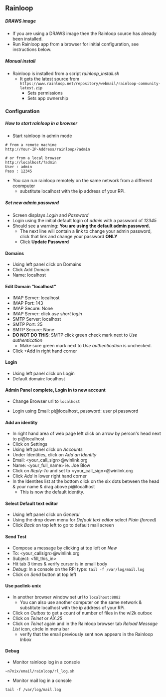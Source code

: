 ## Rainloop

##### DRAWS image
* If you are using a DRAWS image then the Rainloop source has already been installed.
* Run Rainloop app from a browser for initial configuration, see instructions below.

##### Manual install
* Rainloop is installed from a script _rainloop_install.sh_
  * It gets the latest source from ```https://www.rainloop.net/repository/webmail/rainloop-community-latest.zip```
    * Sets permissions
    * Sets app ownership

### Configuration
##### How to start rainloop in a browser
* Start rainloop in admin mode
```
# from a remote machine
http://Your-IP-Address/rainloop/?admin

# or from a local browser
http://localhost/?admin
User : admin
Pass : 12345
```
* You can run rainloop remotely on the same network from a different coomputer
  * substitute localhost with the ip address of your RPi.

##### Set new admin password
* Screen displays _Login_ and _Password_
* Login using the initial default login of _admin_ with a password of _12345_
* Should see a warning: __You are using the default admin password.__
  * The next line will contain a link to change your admin password, click that link and change your password __ONLY__
  * Click __Update Password__

#### Domains
* Using left panel click on Domains
* Click Add Domain
* Name: localhost

#### Edit Domain "localhost"

* IMAP Server: localhost
* IMAP Port: 143
* IMAP Secure: None
* IMAP Server: click _use short login_
* SMTP Server: localhost
* SMTP Port: 25
* SMTP Secure: None
* __DO NOT DO THIS__: SMTP click green check mark next to _Use authentication_
  * Make sure green mark next to _Use authentication_ is unchecked.
* Click +Add in right hand corner

#### Login
* Using left panel click on Login
* Default domain: localhost

#### Admin Panel complete, Login in to new account
* Change Browser url to ```localhost```

* Login using Email: pi@localhost, password: user pi password

#### Add an identity
* In right hand area of web page left click on arrow by person's head next to pi@localhost
* Click on Settings
* Using left panel click on _Accounts_
* Under Identities, click on _Add an Identity_
* Email: <your_call_sign>@winlink.org
* Name: <your_full_name> ie. Joe Blow
* Click on _Reply-To_ and set to <your_call_sign>@winlink.org
* Click _Add_ in lower right hand corner
* In the Identites list at the bottom click on the six dots between the head & your name & drag above pi@localhost
  * This is now the default identity.

#### Select Default text editor

* Using left panel click on _General_
* Using the drop down menu for _Default text editor_ select _Plain (forced)_
* Click _Back_ on top left to go to default mail screen

#### Send Test

* Compose a message by clicking at top left on _New_
* To: <your_callsign>@winlink.org
* Subject: <fill_this_in>
* Hit tab 3 times & verify cursor is in email body
* _Debug_: In a console on the RPi type: ```tail -f /var/log/mail.log```
* Click on _Send_ button at top left

#### Use paclink-unix
* In another browser window set url to ```localhost:8082```
  * You can also use another computer on the same network & substitute localhost with the ip address of your RPi.
* Click on _Outbox_ to get a count of number of files in the wl2k outbox
* Click on _Telnet_ or _AX.25_
* Click on _Telnet_ again and in the Rainloop browser tab _Reload Message List_ icon, circle in menu bar
  * verify that the email previously sent now appears in the Rainloop _Inbox_

#### Debug

* Monitor rainloop log in a console
```
~n7nix/email/rainloop/rl_log.sh
```

* Monitor mail log in a console
```
tail -f /var/log/mail.log
```
